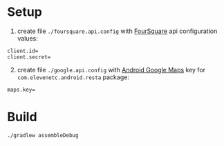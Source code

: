 # Setup
1. create file `./foursquare.api.config` with [FourSquare](https://developer.foursquare.com/) api configuration values:
```
client.id=
client.secret=
```
2. create file `./google.api.config` with [Android Google Maps](https://console.developers.google.com/flows/enableapi?apiid=maps_android_backend) key for `com.elevenetc.android.resta` package:
```
maps.key=
```
# Build
```
./gradlew assembleDebug
```
